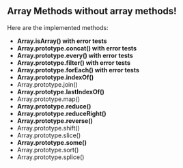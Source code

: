 ## Array Methods without array methods!

Here are the implemented methods:

- **Array.isArray() with error tests**
- **Array.prototype.concat() with error tests**
- **Array.prototype.every() with error tests**
- **Array.prototype.filter() with error tests**
- **Array.prototype.forEach() with error tests**
- **Array.prototype.indexOf()**
- Array.prototype.join()
- **Array.prototype.lastIndexOf()**
- Array.prototype.map()
- **Array.prototype.reduce()**
- **Array.prototype.reduceRight()**
- **Array.prototype.reverse()**
- Array.prototype.shift()
- Array.prototype.slice()
- **Array.prototype.some()**
- Array.prototype.sort()
- Array.prototype.splice()
